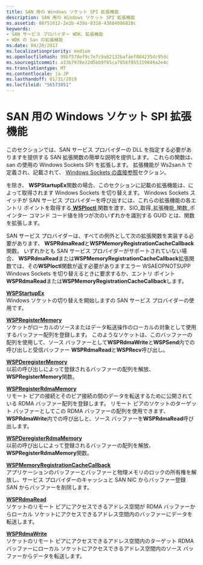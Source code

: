 ```yaml
---
title: SAN 用の Windows ソケット SPI 拡張機能
description: SAN 用の Windows ソケット SPI 拡張機能
ms.assetid: 08f51612-2e2b-439a-8318-43884086828c
keywords:
- SAN サービス プロバイダー WDK、拡張機能
- WDK の San の拡張機能
ms.date: 04/20/2017
ms.localizationpriority: medium
ms.openlocfilehash: 99bf578ef9c7efc9a62132bafaef084235dc95dc
ms.sourcegitcommit: a33b7978e22d5bb9f65ca7056f955319049a2e4c
ms.translationtype: MT
ms.contentlocale: ja-JP
ms.lasthandoff: 01/31/2019
ms.locfileid: "56573851"
---
```

# <a name="windows-sockets-spi-extensions-for-sans"></a>SAN 用の Windows ソケット SPI 拡張機能





このセクションでは、SAN サービス プロバイダーの DLL を指定する必要がありますを提供する SAN 拡張関数の簡単な説明を提供します。 これらの関数は、san の使用の Windows Sockets SPI を拡張します。 拡張機能が Ws2san.h で定義され、記載されて、 [Windows Sockets の直接参照](https://msdn.microsoft.com/library/windows/hardware/ff565857)セクション。

を除き、 **WSPStartupEx**関数の場合、このセクションに記載の拡張機能は、によって取得されます Windows Sockets を切り替えます。 Windows Sockets スイッチが SAN サービス プロバイダーを呼び出すには、これらの拡張機能の各エントリ ポイントを取得する[ **WSPIoctl** ](https://msdn.microsoft.com/library/windows/hardware/ff566296)関数を渡す、SIO\_取得\_拡張機能\_関数\_ポインター コマンド コード値を持つが次のいずれかを識別する GUID とは、関数を拡張します。

SAN サービス プロバイダーは、すべての例外として次の拡張関数を実装する必要があります、 **WSPRdmaRead**と**WSPMemoryRegistrationCacheCallback**関数。 いずれかとも SAN サービス プロバイダーがサポートされていない場合、 **WSPRdmaRead**または**WSPMemoryRegistrationCacheCallback**拡張関数では、その**WSPIoctl**関数が返す必要がありますエラー WSAEOPNOTSUPP Windows Sockets を切り替えるときに要求するか、エントリ ポイント**WSPRdmaRead**または**WSPMemoryRegistrationCacheCallback**します。

<a href="" id="wspstartupex"></a>[**WSPStartupEx**](https://msdn.microsoft.com/library/windows/hardware/ff566321)  
Windows ソケットの切り替えを開始しますの SAN サービス プロバイダーの使用です。

<a href="" id="wspregistermemory"></a>[**WSPRegisterMemory**](https://msdn.microsoft.com/library/windows/hardware/ff566311)  
ソケットがローカルのソースまたはデータ転送操作のローカルの対象として使用するバッファー配列を登録します。 このようなソケットは、このバッファーの配列を使用して、ソース バッファーとして**WSPRdmaWrite**と**WSPSend**内での呼び出しと受信バッファー **WSPRdmaRead**と**WSPRecv**呼び出し。

<a href="" id="wspderegistermemory"></a>[**WSPDeregisterMemory**](https://msdn.microsoft.com/library/windows/hardware/ff566279)  
以前の呼び出しによって登録されるバッファーの配列を解放、 **WSPRegisterMemory**関数。

<a href="" id="wspregisterrdmamemory"></a>[**WSPRegisterRdmaMemory**](https://msdn.microsoft.com/library/windows/hardware/ff566313)  
リモート ピアの接続とそのピア接続の間のデータを転送するために公開されている RDMA バッファー配列を登録します。 リモート ピアのソケットのターゲット バッファーとしてこの RDMA バッファーの配列を使用できます、 **WSPRdmaWrite**内での呼び出しと、ソース バッファーを**WSPRdmaRead**呼び出します。

<a href="" id="wspderegisterrdmamemory"></a>[**WSPDeregisterRdmaMemory**](https://msdn.microsoft.com/library/windows/hardware/ff566281)  
以前の呼び出しによって登録されるバッファーの配列を解放、 **WSPRegisterRdmaMemory**関数。

<a href="" id="--------wspmemoryregistrationcachecallback"></a>[**WSPMemoryRegistrationCacheCallback**](https://msdn.microsoft.com/library/windows/hardware/ff566299)  
アプリケーションのバッファーとバッファーと物理メモリのロックの所有権を解放し、サービス プロバイダーのキャッシュと SAN NIC からバッファー登録 SAN からバッファーを削除します。

<a href="" id="wsprdmaread"></a>[**WSPRdmaRead**](https://msdn.microsoft.com/library/windows/hardware/ff566304)  
ソケットのリモート ピアにアクセスできるアドレス空間が RDMA バッファーからローカル ソケットにアクセスできるアドレス空間内のバッファーにデータを転送します。

<a href="" id="wsprdmawrite"></a>[**WSPRdmaWrite**](https://msdn.microsoft.com/library/windows/hardware/ff566306)  
ソケットのリモート ピアにアクセスできるアドレス空間内のターゲット RDMA バッファーにローカル ソケットにアクセスできるアドレス空間内のソース バッファーからデータを転送します。

 

 





